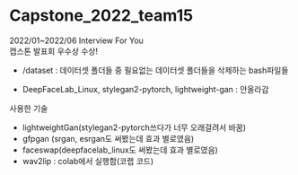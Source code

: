 # Capstone_2022_team15
2022/01~2022/06
Interview For You
<br>
캡스톤 발표회 우수상 수상!

- /dataset : 데이터셋 폴더들 중 필요없는 데이터셋 폴더들을 삭제하는 bash파일들

- DeepFaceLab_Linux, stylegan2-pytorch, lightweight-gan : 안올라감

사용한 기술
- lightweightGan(stylegan2-pytorch쓰다가 너무 오래걸려서 바꿈)
- gfpgan (srgan, esrgan도 써봤는데 효과 별로였음)
- faceswap(deepfacelab_linux도 써봤는데 효과 별로였음)
- wav2lip : colab에서 실행함(코랩 코드)

